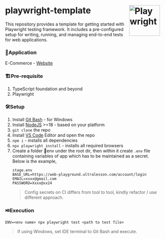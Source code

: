 # playwright-template <img align="right" src="https://playwright.dev/img/playwright-logo.svg" width="auto" height="100" title='Playwright'/>

This repository provides a template for getting started with Playwright testing framework. It includes a pre-configured setup for writing, running, and managing end-to-end tests for web applications.

### 🧩Application
E-Commerce - [Website](https://web-playground.ultralesson.com)

### 🏗️Pre-requisite
1. TypeScript foundation and beyond
2. Playwright

### 🛠️Setup
1. Install [Git Bash](https://git-scm.com/downloads) - for Windows
2. Install [NodeJS](https://nodejs.org/en) >=18 - based on your platform
3. `git clone` the repo
4. Install [VS Code](https://code.visualstudio.com/) Editor and open the repo
5. `npm i` - installs all dependencies
6. `npx playwright install` - installs all required browsers
7. Create a folder 📁env under the root dir, then within it create `.env` file containing variables of app which has to be maintained as a secret. Below is the example,
   ```env
   stage.env
   BASE_URL=https://web-playground.ultralesson.com/account/login
   EMAIL=xxxx@gmail.com
   PASSWORD=Xxxx@xx24
   ```
   > Config secrets on CI differs from tool to tool, kindly refactor / use different approach.

### ⏯️Execution
`ENV=<env name> npx playwright test <path to test file>`
> If using Windows, set IDE terminal to Git Bash and execute.
